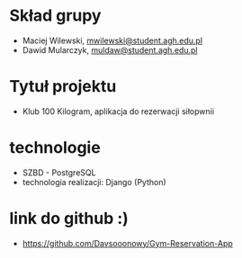 # Skład grupy
- Maciej Wilewski, mwilewski@student.agh.edu.pl
- Dawid Mularczyk, muldaw@student.agh.edu.pl

# Tytuł projektu
- Klub 100 Kilogram, aplikacja do rezerwacji siłopwnii

# technologie
- SZBD - PostgreSQL
- technologia realizacji: Django (Python)

# link do github :)
- https://github.com/Davsooonowy/Gym-Reservation-App


